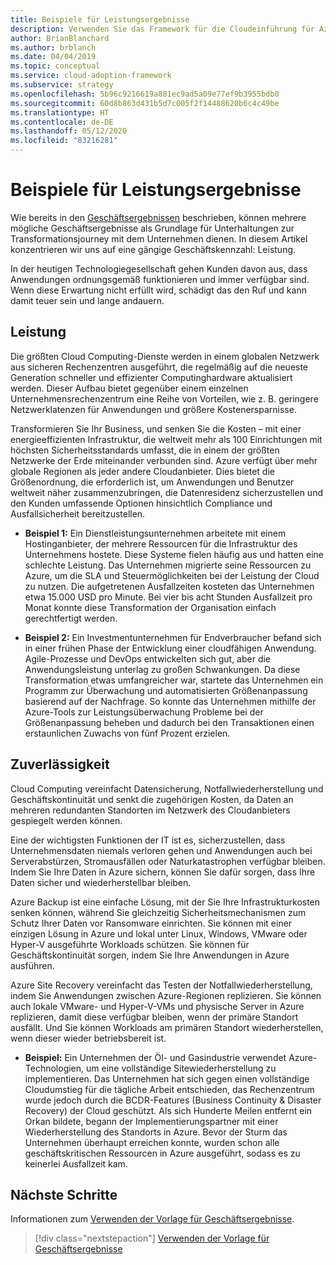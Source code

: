 ```yaml
---
title: Beispiele für Leistungsergebnisse
description: Verwenden Sie das Framework für die Cloudeinführung für Azure, um sich mit Leistungsergebnissen in Bezug auf die Cloudtransformation vertraut zu machen.
author: BrianBlanchard
ms.author: brblanch
ms.date: 04/04/2019
ms.topic: conceptual
ms.service: cloud-adoption-framework
ms.subservice: strategy
ms.openlocfilehash: 5b96c9216619a881ec9ad5a09e77ef9b3955bdb0
ms.sourcegitcommit: 60d8b863d431b5d7c005f2f14488620b6c4c49be
ms.translationtype: HT
ms.contentlocale: de-DE
ms.lasthandoff: 05/12/2020
ms.locfileid: "83216281"
---
```

# <a name="examples-of-performance-outcomes"></a>Beispiele für Leistungsergebnisse

Wie bereits in den [Geschäftsergebnissen](./index.md) beschrieben, können mehrere mögliche Geschäftsergebnisse als Grundlage für Unterhaltungen zur Transformationsjourney mit dem Unternehmen dienen. In diesem Artikel konzentrieren wir uns auf eine gängige Geschäftskennzahl: Leistung.

In der heutigen Technologiegesellschaft gehen Kunden davon aus, dass Anwendungen ordnungsgemäß funktionieren und immer verfügbar sind. Wenn diese Erwartung nicht erfüllt wird, schädigt das den Ruf und kann damit teuer sein und lange andauern.

## <a name="performance"></a>Leistung

Die größten Cloud Computing-Dienste werden in einem globalen Netzwerk aus sicheren Rechenzentren ausgeführt, die regelmäßig auf die neueste Generation schneller und effizienter Computinghardware aktualisiert werden. Dieser Aufbau bietet gegenüber einem einzelnen Unternehmensrechenzentrum eine Reihe von Vorteilen, wie z. B. geringere Netzwerklatenzen für Anwendungen und größere Kostenersparnisse.

Transformieren Sie Ihr Business, und senken Sie die Kosten – mit einer energieeffizienten Infrastruktur, die weltweit mehr als 100 Einrichtungen mit höchsten Sicherheitsstandards umfasst, die in einem der größten Netzwerke der Erde miteinander verbunden sind. Azure verfügt über mehr globale Regionen als jeder andere Cloudanbieter. Dies bietet die Größenordnung, die erforderlich ist, um Anwendungen und Benutzer weltweit näher zusammenzubringen, die Datenresidenz sicherzustellen und den Kunden umfassende Optionen hinsichtlich Compliance und Ausfallsicherheit bereitzustellen.

- **Beispiel 1:** Ein Dienstleistungsunternehmen arbeitete mit einem Hostinganbieter, der mehrere Ressourcen für die Infrastruktur des Unternehmens hostete. Diese Systeme fielen häufig aus und hatten eine schlechte Leistung. Das Unternehmen migrierte seine Ressourcen zu Azure, um die SLA und Steuermöglichkeiten bei der Leistung der Cloud zu nutzen. Die aufgetretenen Ausfallzeiten kosteten das Unternehmen etwa 15.000 USD pro Minute. Bei vier bis acht Stunden Ausfallzeit pro Monat konnte diese Transformation der Organisation einfach gerechtfertigt werden.

- **Beispiel 2:** Ein Investmentunternehmen für Endverbraucher befand sich in einer frühen Phase der Entwicklung einer cloudfähigen Anwendung. Agile-Prozesse und DevOps entwickelten sich gut, aber die Anwendungsleistung unterlag zu großen Schwankungen. Da diese Transformation etwas umfangreicher war, startete das Unternehmen ein Programm zur Überwachung und automatisierten Größenanpassung basierend auf der Nachfrage. So konnte das Unternehmen mithilfe der Azure-Tools zur Leistungsüberwachung Probleme bei der Größenanpassung beheben und dadurch bei den Transaktionen einen erstaunlichen Zuwachs von fünf Prozent erzielen.

## <a name="reliability"></a>Zuverlässigkeit

Cloud Computing vereinfacht Datensicherung, Notfallwiederherstellung und Geschäftskontinuität und senkt die zugehörigen Kosten, da Daten an mehreren redundanten Standorten im Netzwerk des Cloudanbieters gespiegelt werden können.

Eine der wichtigsten Funktionen der IT ist es, sicherzustellen, dass Unternehmensdaten niemals verloren gehen und Anwendungen auch bei Serverabstürzen, Stromausfällen oder Naturkatastrophen verfügbar bleiben. Indem Sie Ihre Daten in Azure sichern, können Sie dafür sorgen, dass Ihre Daten sicher und wiederherstellbar bleiben.

Azure Backup ist eine einfache Lösung, mit der Sie Ihre Infrastrukturkosten senken können, während Sie gleichzeitig Sicherheitsmechanismen zum Schutz Ihrer Daten vor Ransomware einrichten. Sie können mit einer einzigen Lösung in Azure und lokal unter Linux, Windows, VMware oder Hyper-V ausgeführte Workloads schützen. Sie können für Geschäftskontinuität sorgen, indem Sie Ihre Anwendungen in Azure ausführen.

Azure Site Recovery vereinfacht das Testen der Notfallwiederherstellung, indem Sie Anwendungen zwischen Azure-Regionen replizieren. Sie können auch lokale VMware- und Hyper-V-VMs und physische Server in Azure replizieren, damit diese verfügbar bleiben, wenn der primäre Standort ausfällt. Und Sie können Workloads am primären Standort wiederherstellen, wenn dieser wieder betriebsbereit ist.

- **Beispiel:** Ein Unternehmen der Öl- und Gasindustrie verwendet Azure-Technologien, um eine vollständige Sitewiederherstellung zu implementieren. Das Unternehmen hat sich gegen einen vollständige Cloudumstieg für die tägliche Arbeit entschieden, das Rechenzentrum wurde jedoch durch die BCDR-Features (Business Continuity & Disaster Recovery) der Cloud geschützt. Als sich Hunderte Meilen entfernt ein Orkan bildete, begann der Implementierungspartner mit einer Wiederherstellung des Standorts in Azure. Bevor der Sturm das Unternehmen überhaupt erreichen konnte, wurden schon alle geschäftskritischen Ressourcen in Azure ausgeführt, sodass es zu keinerlei Ausfallzeit kam.

## <a name="next-steps"></a>Nächste Schritte

Informationen zum [Verwenden der Vorlage für Geschäftsergebnisse](./business-outcome-template.md).

> [!div class="nextstepaction"]
> [Verwenden der Vorlage für Geschäftsergebnisse](./business-outcome-template.md)
